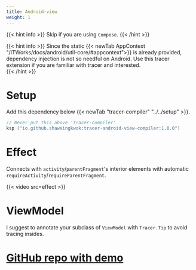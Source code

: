 ```yaml
---
title: Android-view
weight: 1
---
```


{{< hint info >}}
Skip if you are using `Compose`. 
{{< /hint >}}

{{< hint info >}}
Since the static {{< newTab AppContext "/ITWorks/docs/android/util-core/#appcontext">}} is
already provided, dependency injection is not so needful on Android. Use this tracer extension if you 
are familiar with tracer and interested.  
{{< /hint >}}

# Setup
Add this dependency below {{< newTab "tracer-compiler" "../../setup" >}}.
```kotlin
// Never put this above 'tracer-compiler'
ksp ("io.github.shawxingkwok:tracer-android-view-compiler:1.0.0")
```

# Effect
Connects with `activity`/`parentFragment`'s interior elements with automatic 
`requireActivity`/`requireParentFragment`.

{{< video src=effect >}}

# ViewModel
I suggest to annotate your subclass of `ViewModel` with `Tracer.Tip` to avoid tracing insides. 

# <a href="https://github.com/ShawxingKwok/Tracer-AndroidView" target="_blank"> GitHub repo with demo</a>